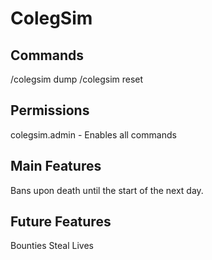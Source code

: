 # ColegSim

## Commands
/colegsim dump <player>
/colegsim reset <player>

## Permissions
colegsim.admin - Enables all commands

## Main Features
Bans upon death until the start of the next day.

## Future Features
Bounties
Steal Lives
